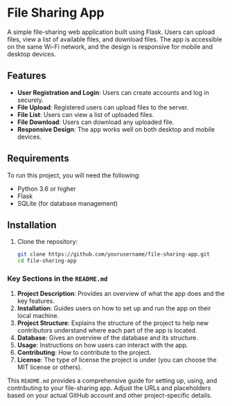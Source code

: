 # File Sharing App

A simple file-sharing web application built using Flask. Users can upload files, view a list of available files, and download files. The app is accessible on the same Wi-Fi network, and the design is responsive for mobile and desktop devices.

## Features

- **User Registration and Login**: Users can create accounts and log in securely.
- **File Upload**: Registered users can upload files to the server.
- **File List**: Users can view a list of uploaded files.
- **File Download**: Users can download any uploaded file.
- **Responsive Design**: The app works well on both desktop and mobile devices.

## Requirements

To run this project, you will need the following:

- Python 3.6 or higher
- Flask
- SQLite (for database management)

## Installation

1. Clone the repository:

   ```bash
   git clone https://github.com/yourusername/file-sharing-app.git
   cd file-sharing-app


### Key Sections in the `README.md`

1. **Project Description**: Provides an overview of what the app does and the key features.
2. **Installation**: Guides users on how to set up and run the app on their local machine.
3. **Project Structure**: Explains the structure of the project to help new contributors understand where each part of the app is located.
4. **Database**: Gives an overview of the database and its structure.
5. **Usage**: Instructions on how users can interact with the app.
6. **Contributing**: How to contribute to the project.
7. **License**: The type of license the project is under (you can choose the MIT license or others).

This `README.md` provides a comprehensive guide for setting up, using, and contributing to your file-sharing app. Adjust the URLs and placeholders based on your actual GitHub account and other project-specific details.
